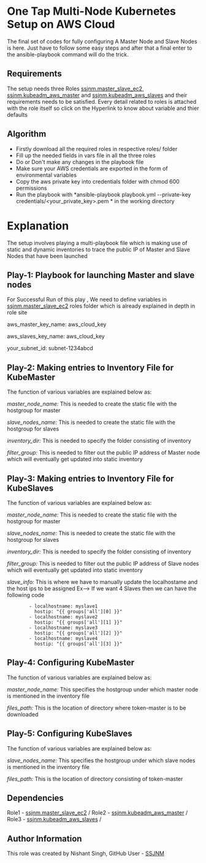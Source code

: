 One Tap Multi-Node Kubernetes Setup on AWS Cloud
=========

The final set of codes for fully configuring A Master Node and Slave Nodes is here.
Just have to follow some easy steps and after that a final enter to the ansible-playbook command will do the trick.

Requirements
------------

The setup needs three Roles [ssjnm.master_slave_ec2], [ssjnm.kubeadm_aws_master] and [ssjnm.kubeadm_aws_slaves] and their requirements needs to be satisfied. 
Every detail related to roles is attached with the role itself so click on the Hyperlink to know about variable and thier defaults  


Algorithm
-------------
- Firstly download all the required roles in respective roles/ folder
- Fill up the needed fields in vars file in all the three roles
- Do or Don't make any changes in the playbook file
- Make sure your AWS credentials are exported in the form of environmental variables
- Copy the aws private key into credentials folder with chmod 600 permissions
- Run the playbook with *ansible-playbook playbook.yml --private-key credentials/<your_private_key>.pem * in the working directory

Explanation
==========

The setup involves playing a multi-playbook file which is making use of static and dynamic inventories to trace the public IP of Master and Slave Nodes that have been launched 

Play-1: Playbook for launching Master and slave nodes
--------------

For Successful Run of this play , We need to define variables in [ssjnm.master_slave_ec2] roles folder which is already explained in depth in role site


aws_master_key_name: aws_cloud_key

aws_slaves_key_name: aws_cloud_key

your_subnet_id: subnet-1234abcd


Play-2: Making entries to Inventory File for KubeMaster
--------------

The function of various variables are explained below as:
 
*master_node_name:* This is needed to create the static file with the hostgroup for master

*slave_nodes_name:* This is needed to create the static file with the hostgroup for slaves

*inventory_dir:* This is needed to specify the folder consisting of inventory

*filter_group:* This is needed to filter out the public IP address of Master node which will eventually get updated into static inventory

Play-3: Making entries to Inventory File for KubeSlaves
---------------

The function of various variables are explained below as:

*master_node_name:* This is needed to create the static file with the hostgroup for master

*slave_nodes_name:* This is needed to create the static file with the hostgroup for slaves

*inventory_dir:* This is needed to specify the folder consisting of inventory

*filter_group:* This is needed to filter out the public IP address of Slave nodes which will eventually get updated into static inventory

*slave_info:* This is where we have to manually update the localhostame and the host ips to be assigned 
Ex--> If we want 4 Slaves then we can have the following code

            - localhostname: myslave1
              hostip: "{{ groups['all'][0] }}"
            - localhostname: myslave2
              hostip: "{{ groups['all'][1] }}"
            - localhostname: myslave3
              hostip: "{{ groups['all'][2] }}"
            - localhostname: myslave4
              hostip: "{{ groups['all'][3] }}"


Play-4: Configuring KubeMaster
-------------

The function of various variables are explained below as:


*master_node_name:* This specifies the hostgroup under which master node is mentioned in the inventory file

*files_path:* This is the location of directory where token-master is to be downloaded


Play-5:  Configuring KubeSlaves
-------------

The function of various variables are explained below as:

*slave_nodes_name:* This specifies the hostgroup under which slave nodes is mentioned in the inventory file

*files_path:* This is the location of directory consisting of token-master

Dependencies
------------

Role1 - [ssjnm.master_slave_ec2] /
Role2 - [ssjnm.kubeadm_aws_master] /
Role3 - [ssjnm.kubeadm_aws_slaves] /


Author Information
------------------

This role was created by Nishant Singh, GitHub User - [SSJNM]


[ssjnm.master_slave_ec2]: <https://github.com/SSJNM/ssjnm.master_slave_ec2.git>
[ssjnm.kubeadm_aws_master]: <https://github.com/SSJNM/ssjnm.kubeadm_aws_master.git>
[ssjnm.kubeadm_aws_slaves]: <https://github.com/SSJNM/ssjnm.kubeadm_aws_slaves.git>
[SSJNM]: <https://github.com/SSJNM>